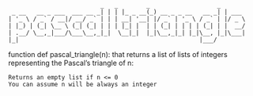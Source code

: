 ```
                          _   _        _                   _      
 _ __   __ _ ___  ___ __ _| | | |_ _ __(_) __ _ _ __   __ _| | ___ 
| '_ \ / _` / __|/ __/ _` | | | __| '__| |/ _` | '_ \ / _` | |/ _ \
| |_) | (_| \__ \ (_| (_| | | | |_| |  | | (_| | | | | (_| | |  __/
| .__/ \__,_|___/\___\__,_|_|  \__|_|  |_|\__,_|_| |_|\__, |_|\___|
|_|                                                   |___/        
```
function def pascal_triangle(n): that returns a list of lists of integers representing the Pascal’s triangle of n:

    Returns an empty list if n <= 0
    You can assume n will be always an integer
